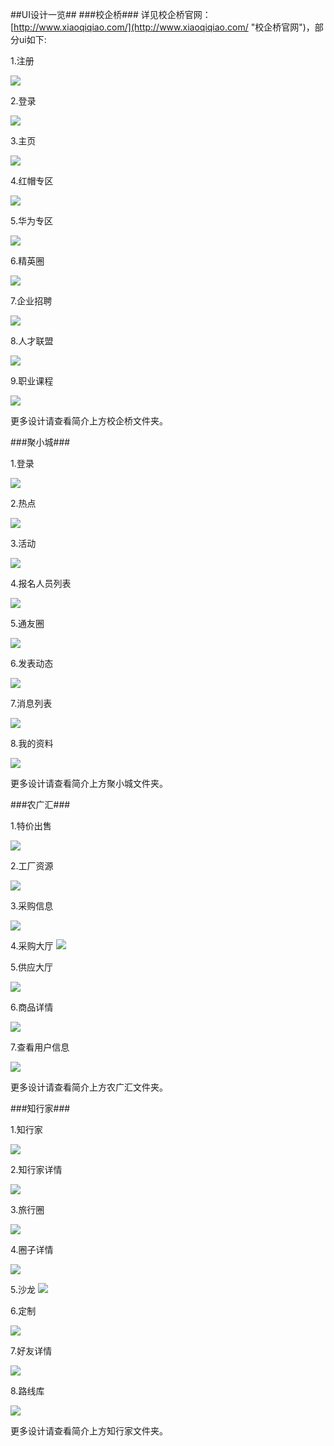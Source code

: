 ##UI设计一览##
###校企桥###
详见校企桥官网：
[http://www.xiaoqiqiao.com/](http://www.xiaoqiqiao.com/ "校企桥官网")，部分ui如下:

1.注册

![](http://i.imgur.com/3SWNTtP.png)


2.登录

![](http://i.imgur.com/zyFPKwC.png)


3.主页

![](http://i.imgur.com/HzPhDCp.jpg)


4.红帽专区

![](http://i.imgur.com/ZYUzTPz.png)


5.华为专区

![](http://i.imgur.com/AlEod17.png)


6.精英圈

![](http://i.imgur.com/PEikXDl.png)


7.企业招聘

![](http://i.imgur.com/8kHA8uy.png)


8.人才联盟

![](http://i.imgur.com/qc9z14w.jpg)


9.职业课程

![](http://i.imgur.com/PRZ8Buo.png)

更多设计请查看简介上方校企桥文件夹。

###聚小城###

1.登录

![](http://i.imgur.com/ZwCrpgM.jpg)


2.热点

![](http://i.imgur.com/n49PKM3.jpg)


3.活动

![](http://i.imgur.com/2BDvaq6.jpg)


4.报名人员列表

![](http://i.imgur.com/UQsM4oh.jpg)


5.通友圈

![](http://i.imgur.com/3VvjDkF.jpg)


6.发表动态

![](http://i.imgur.com/Q7dCf2f.jpg)


7.消息列表

![](http://i.imgur.com/xoR14ZL.jpg)


8.我的资料

![](http://i.imgur.com/tLto6mM.jpg)

更多设计请查看简介上方聚小城文件夹。


###农广汇###

1.特价出售

![](http://i.imgur.com/ZI2ygFd.jpg)


2.工厂资源

![](http://i.imgur.com/DNioZga.jpg)


3.采购信息

![](http://i.imgur.com/iKCLudK.jpg)


4.采购大厅
![](http://i.imgur.com/AP5sBN7.png)

5.供应大厅

![](http://i.imgur.com/GRsCfLl.jpg)

6.商品详情

![](http://i.imgur.com/vjRV5Q8.jpg)


7.查看用户信息

![](http://i.imgur.com/44kjyJo.jpg)


更多设计请查看简介上方农广汇文件夹。


###知行家###

1.知行家

![](http://i.imgur.com/wwhRNRz.png)


2.知行家详情

![](http://i.imgur.com/fPnI8pq.png)


3.旅行圈

![](http://i.imgur.com/2TxpqZU.png)


4.圈子详情

![](http://i.imgur.com/yPuOg5S.png)


5.沙龙
![](http://i.imgur.com/9exHZJf.png)


6.定制

![](http://i.imgur.com/UY22ERr.png)


7.好友详情

![](http://i.imgur.com/lKwiHjH.png)


8.路线库

![](http://i.imgur.com/p6Z8777.png)

更多设计请查看简介上方知行家文件夹。




